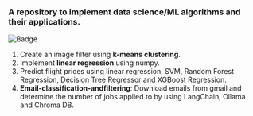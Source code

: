 ### A repository to implement data science/ML algorithms and their applications.  

![Badge](https://hitscounter.dev/api/hit?url=https%3A%2F%2Fgithub.com%2FPrago2001%2Fdata-science&label=Hits&icon=github&color=%23198754)

1. Create an image filter using **k-means clustering**. 
2. Implement **linear regression** using numpy.
3. Predict flight prices using linear regression, SVM, Random Forest Regression, Decision Tree Regressor and XGBoost Regression.
4. **Email-classification-andfiltering**: Download emails from gmail and determine the number of jobs applied to by using LangChain, Ollama and Chroma DB.
